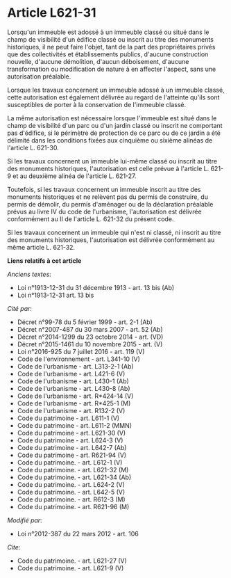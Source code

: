 # Article L621-31

Lorsqu'un immeuble est adossé à un immeuble classé ou situé dans le champ de visibilité d'un édifice classé ou inscrit au
titre des monuments historiques, il ne peut faire l'objet, tant de la part des propriétaires privés que des collectivités et
établissements publics, d'aucune construction nouvelle, d'aucune démolition, d'aucun déboisement, d'aucune transformation ou
modification de nature à en affecter l'aspect, sans une autorisation préalable. 

Lorsque les travaux concernent un immeuble adossé à un immeuble classé, cette autorisation est également délivrée au regard
de l'atteinte qu'ils sont susceptibles de porter à la conservation de l'immeuble classé. 

La même autorisation est nécessaire lorsque l'immeuble est situé dans le champ de visibilité d'un parc ou d'un jardin classé
ou inscrit ne comportant pas d'édifice, si le périmètre de protection de ce parc ou de ce jardin a été délimité dans les
conditions fixées aux cinquième ou sixième alinéas de l'article L. 621-30. 

Si les travaux concernent un immeuble lui-même classé ou inscrit au titre des monuments historiques, l'autorisation est celle
prévue à l'article L. 621-9 et au deuxième alinéa de l'article L. 621-27. 

Toutefois, si les travaux concernent un immeuble inscrit au titre des monuments historiques et ne relèvent pas du permis de
construire, du permis de démolir, du permis d'aménager ou de la déclaration préalable prévus au livre IV du code de
l'urbanisme, l'autorisation est délivrée conformément au II de l'article L. 621-32 du présent code. 

Si les travaux concernent un immeuble qui n'est ni classé, ni inscrit au titre des monuments historiques, l'autorisation est
délivrée conformément au même article L. 621-32.

**Liens relatifs à cet article**

_Anciens textes_:

  - Loi n°1913-12-31 du 31 décembre 1913 - art. 13 bis (Ab)
  - Loi n°1913-12-31 art. 13 bis

_Cité par_:

  - Décret n°99-78 du 5 février 1999 - art. 2-1 (Ab)
  - Décret n°2007-487 du 30 mars 2007 - art. 52 (Ab)
  - Décret n°2014-1299 du 23 octobre 2014 - art. (VD)
  - Décret n°2015-1461 du 10 novembre 2015 - art. (V)
  - Loi n°2016-925 du 7 juillet 2016 - art. 119 (V)
  - Code de l'environnement - art. L341-10 (V)
  - Code de l'urbanisme - art. L313-2-1 (Ab)
  - Code de l'urbanisme - art. L421-6 (V)
  - Code de l'urbanisme - art. L430-1 (Ab)
  - Code de l'urbanisme - art. L430-8 (Ab)
  - Code de l'urbanisme - art. R*424-14 (V)
  - Code de l'urbanisme - art. R*425-1 (M)
  - Code de l'urbanisme - art. R132-2 (V)
  - Code du patrimoine - art. L611-1 (V)
  - Code du patrimoine - art. L611-2 (MMN)
  - Code du patrimoine - art. L621-30 (V)
  - Code du patrimoine - art. L624-3 (V)
  - Code du patrimoine - art. L642-7 (Ab)
  - Code du patrimoine - art. R621-94 (V)
  - Code du patrimoine. - art. L612-1 (V)
  - Code du patrimoine. - art. L621-32 (M)
  - Code du patrimoine. - art. L621-34 (Ab)
  - Code du patrimoine. - art. L624-2 (V)
  - Code du patrimoine. - art. L642-5 (V)
  - Code du patrimoine. - art. R612-3 (M)
  - Code du patrimoine. - art. R621-96 (M)

_Modifié par_:

  - Loi n°2012-387 du 22 mars 2012 - art. 106

_Cite_:

  - Code du patrimoine. - art. L621-27 (V)
  - Code du patrimoine. - art. L621-9 (V)
